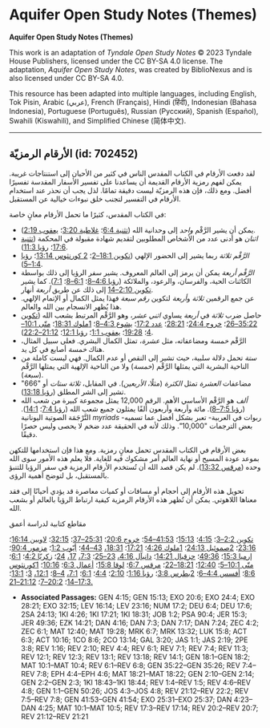 # Aquifer Open Study Notes (Themes)

**Aquifer Open Study Notes (Themes)**

This work is an adaptation of *Tyndale Open Study Notes* © 2023 Tyndale House Publishers, licensed under the CC BY\-SA 4\.0 license. The adaptation, *Aquifer Open Study Notes*, was created by BiblioNexus and is also licensed under CC BY\-SA 4\.0\.

This resource has been adapted into multiple languages, including English, Tok Pisin, Arabic (عربي), French (Français), Hindi (हिंदी), Indonesian (Bahasa Indonesia), Portuguese (Português), Russian (Русский), Spanish (Español), Swahili (Kiswahili), and Simplified Chinese (简体中文).



--------------------------------

## الأرقام الرمزيّة (id: 702452)

لقد دفعت الأرقام في الكتاب المقدس الناس في كثير من الأحيان إلى استنتاجات غريبة. يمكن لفهم رمزية الأرقام القديمة أن يساعدنا على تفسير الأسفار المقدسة تفسيرًا أفضل. ومع ذلك، فإن هذه الرمزيّة ليست دقيقة تمامًا. لذل يجب أن نحذر عند استخدام الأرقام في التفسير لتجنب خلق نبوءات خيالية عن المستقبل.

في الكتاب المقدس، كثيرًا ما تحمل الأرقام معانٍ خاصة:

* يمكن أن يشير الرَّقْم *واحد* إلى وحدانية الله ([تثنية 6:4](https://ref.ly/Deut6:4)؛ [غلاطية 3:20](https://ref.ly/Gal3:20)؛ [يعقوب 2:19](https://ref.ly/Jas2:19)).
* *اثنان* هو أدنى عدد من الأشخاص المطلوبين لتقديم شهادة مقبولة في المحكمة ([تثنية 17:6](https://ref.ly/Deut17:6)؛ [رؤيا 11:3](https://ref.ly/Rev11:3)).
* *الرَّقْم ثلاثة* ربما يشير إلى الحضور الإلهي ([تكوين 18:1–2](https://ref.ly/Gen18:1-Gen18:2)؛ [2 كورنثوس 13:14](https://ref.ly/2Cor13:14)؛ [رؤيا 1:4–5](https://ref.ly/Rev1:4-Rev1:5)).
* *الرَّقْم أربعة* يمكن أن يرمز إلى العالم المعروف. يشير سفر الرؤيا إلى ذلك بواسطة الكائنات الحية، والفرسان، والرعود، والملائكة ([رؤيا 4:6–8](https://ref.ly/Rev4:6-Rev4:8)؛ [6:1–8](https://ref.ly/Rev6:1-Rev6:8)؛ [7:1](https://ref.ly/Rev7:1)). كما يشير [تكوين 2:10–14](https://ref.ly/Gen2:10-Gen2:14) إلى ذلك عن طريق *أربعة* أنهار.
* عن جمع الرقمين *ثلاثة* و*أربعة* لتكوين *رقم سبعة* فهذا يمثل الكمال أو الإتمام الإلهي. هذا يُظهر الانسجام بين الله والعالم.
* حاصل ضرب *ثلاثة* في *أربعة* يساوي *اثني عشر*، وهو الرَّقْم المرتبط بشعب الله ([تكوين 35:22–26](https://ref.ly/Gen35:22-Gen35:26)؛ [خروج 24:4](https://ref.ly/Exod24:4)؛ [28:21](https://ref.ly/Exod28:21)؛ [عدد 17:2](https://ref.ly/Num17:2)؛ [يشوع 4:3–8](https://ref.ly/Josh4:3-Josh4:8)؛ [1ملوك 18:31](https://ref.ly/1Kgs18:31)؛ [متّى 10:1–4](https://ref.ly/Matt10:1-Matt10:4)؛ [19:28](https://ref.ly/Matt19:28)؛ [يعقوب 1:1](https://ref.ly/Jas1:1)؛ [رؤيا 12:1](https://ref.ly/Rev12:1)؛ [21:12–22:2](https://ref.ly/Rev21:12-Rev22:2)).
* الرَّقْم *خمسة* ومضاعفاته، مثل *عشرة*، تمثل الكمال البشري. فعلى سبيل المثال، هناك *خمسة* أصابع في كل يد.
* *ستة* تحمل دلالة سلبية، حيث تشير إلى النقص أو عدم الكمال. فهي ليست كاملة من الناحية البشرية التي يمثلها الرَّقْم (*خمسة*) ولا من الناحية الإلهية التي يمثلها الرَّقْم (*سبعة*).
* مضاعفات *العشرة* تمثل *الكثرة* (مثلًا، *الأربعين*). في المقابل، *ثلاثة ستات* أو "666" تشير إلى الشر المطلق ([رؤيا 13:18](https://ref.ly/Rev13:18)).
* *ألف* هو الرَّقْم الأساسي الأهم. الرقم 12,000 يمثل مجموعة كبيرة من شعب الله ([رؤيا 7:5–8](https://ref.ly/Rev7:5-Rev7:8)). مائة وأربعة وأربعون ألفًا يمثلون جميع شعب الله ([رؤيا 7:4](https://ref.ly/Rev7:4)؛ [14:1](https://ref.ly/Rev14:1)). التَّرْجَمَة الصوتية اليونانية *myriads* \-ربوات في العربية\- تعبر بشكل أفضل عما تسميه بعض الترجمات "10,000". وذلك لأنه في الحقيقة عدد ضخم لا يحصى وليس حصرًا دقيقًا.

بعض الأرقام في الكتاب المقدس تحمل معانٍ رمزية. ومع هذا فإن استخدامها للتكهن بموعد عودة المسيح أو نهاية العالم أمر مشكوك فيه للغاية. فلا يعلم هذه الأمور سوى الله وحده ([مرقس 13:32](https://ref.ly/Mark13:32)). لم يكن قصد الله أن تُستخدم الأرقام الرمزية في سفر الرؤيا للتنبؤ بالمستقبل، بل لتوضح أهمية الرؤى.

تحويل هذه الأرقام إلى أحجام أو مسافات أو كميات معاصرة قد يؤدي أحيانًا إلى فقد معناها اللاهوتي. يمكن أن تُظهر هذه الأرقام الرمزية كيفية ارتباط الرؤيا بالعالم أو بشعب الله.

مقاطع كتابية لدراسة أعمق

[تكوين 2:2–3](https://ref.ly/Gen2:2-Gen2:3)؛ [4:15](https://ref.ly/Gen4:15)؛ [15:13](https://ref.ly/Gen15:13)؛ [41:53–54](https://ref.ly/Gen41:53-Gen41:54)؛ [خروج 20:6](https://ref.ly/Exod20:6)؛ [25:31–37](https://ref.ly/Exod25:31-Exod25:37)؛ [32:15](https://ref.ly/Exod32:15)؛ [لاويين 16:14](https://ref.ly/Lev16:14)؛ [23:16](https://ref.ly/Lev23:16)؛ [2صموئيل 24:13](https://ref.ly/2Sam24:13)؛ [1ملوك 4:26](https://ref.ly/1Kgs4:26)؛ [17:21](https://ref.ly/1Kgs17:21)؛ [18:31،](https://ref.ly/1Kgs18:31) [43–44](https://ref.ly/1Kgs18:43-1Kgs18:44)؛ [أيّوب 1:2](https://ref.ly/Job1:2)؛ [مزمور 90:4](https://ref.ly/Ps90:4)؛ [إرميا 15:3](https://ref.ly/Jer15:3)؛ [49:36](https://ref.ly/Jer49:36)؛ [حزقيال 14:21](https://ref.ly/Ezek14:21)؛ [دانيآل 4:16،](https://ref.ly/Dan4:16) [23–25](https://ref.ly/Dan4:23-Dan4:25)؛ [7:3،](https://ref.ly/Dan7:3) [17،](https://ref.ly/Dan7:17) [24](https://ref.ly/Dan7:24)؛ [زكريّا 4:2](https://ref.ly/Zech4:2)؛ [6:1](https://ref.ly/Zech6:1)؛ [متّى 10:1–5](https://ref.ly/Matt10:1-Matt10:5)؛ [12:40](https://ref.ly/Matt12:40)؛ [18:21–22](https://ref.ly/Matt18:21-Matt18:22)؛ [مرقس 6:7](https://ref.ly/Mark6:7)؛ [لوقا 15:8](https://ref.ly/Luke15:8)؛ [أعمال 6:3](https://ref.ly/Acts6:3)؛ [10:16](https://ref.ly/Acts10:16)؛ [1كورنثوس 8:6](https://ref.ly/1Cor8:6)؛ [أفسس 4:4–6](https://ref.ly/Eph4:4-Eph4:6)؛ [2بطرس 3:8](https://ref.ly/2Pet3:8)؛ [رؤيا 1:16](https://ref.ly/Rev1:16)؛ [2:10](https://ref.ly/Rev2:10)؛ [4:4](https://ref.ly/Rev4:4)؛ [6:1](https://ref.ly/Rev6:1)؛ [7:1،](https://ref.ly/Rev7:1) [4–8](https://ref.ly/Rev7:4-Rev7:8)؛ [12:1،](https://ref.ly/Rev12:1) [3](https://ref.ly/Rev12:3)؛ [13:1](https://ref.ly/Rev13:1)؛ [17:3–14](https://ref.ly/Rev17:3-Rev17:14)؛ [20:2–7](https://ref.ly/Rev20:2-Rev20:7)؛ [21:12–21\.](https://ref.ly/Rev21:12-Rev21:21)

* **Associated Passages:** GEN 4:15; GEN 15:13; EXO 20:6; EXO 24:4; EXO 28:21; EXO 32:15; LEV 16:14; LEV 23:16; NUM 17:2; DEU 6:4; DEU 17:6; 2SA 24:13; 1KI 4:26; 1KI 17:21; 1KI 18:31; JOB 1:2; PSA 90:4; JER 15:3; JER 49:36; EZK 14:21; DAN 4:16; DAN 7:3; DAN 7:17; DAN 7:24; ZEC 4:2; ZEC 6:1; MAT 12:40; MAT 19:28; MRK 6:7; MRK 13:32; LUK 15:8; ACT 6:3; ACT 10:16; 1CO 8:6; 2CO 13:14; GAL 3:20; JAS 1:1; JAS 2:19; 2PE 3:8; REV 1:16; REV 2:10; REV 4:4; REV 6:1; REV 7:1; REV 7:4; REV 11:3; REV 12:1; REV 12:3; REV 13:1; REV 13:18; REV 14:1; GEN 18:1–GEN 18:2; MAT 10:1–MAT 10:4; REV 6:1–REV 6:8; GEN 35:22–GEN 35:26; REV 7:4–REV 7:8; EPH 4:4–EPH 4:6; MAT 18:21–MAT 18:22; GEN 2:10–GEN 2:14; GEN 2:2–GEN 2:3; 1KI 18:43–1KI 18:44; REV 1:4–REV 1:5; REV 4:6–REV 4:8; GEN 1:1–GEN 50:26; JOS 4:3–JOS 4:8; REV 21:12–REV 22:2; REV 7:5–REV 7:8; GEN 41:53–GEN 41:54; EXO 25:31–EXO 25:37; DAN 4:23–DAN 4:25; MAT 10:1–MAT 10:5; REV 17:3–REV 17:14; REV 20:2–REV 20:7; REV 21:12–REV 21:21

